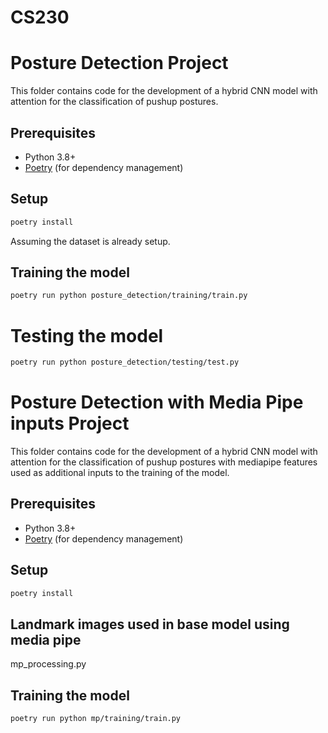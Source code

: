 # CS230


# Posture Detection Project

This folder contains code for the development of a hybrid CNN model with attention for the classification of pushup postures. 

## Prerequisites

- Python 3.8+
- [Poetry](https://python-poetry.org/docs/#installation) (for dependency management)

## Setup

```bash
poetry install
```

Assuming the dataset is already setup.

## Training the model
```bash
poetry run python posture_detection/training/train.py
```

# Testing the model
```bash
poetry run python posture_detection/testing/test.py
```


# Posture Detection with Media Pipe inputs Project

This folder contains code for the development of a hybrid CNN model with attention for the classification of pushup postures with mediapipe features used as additional inputs to the training of the model.  

## Prerequisites

- Python 3.8+
- [Poetry](https://python-poetry.org/docs/#installation) (for dependency management)

## Setup

```bash
poetry install
```

## Landmark images used in base model using media pipe
mp_processing.py

## Training the model
```bash
poetry run python mp/training/train.py
